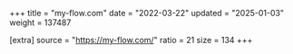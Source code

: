 +++
title = "my-flow.com"
date = "2022-03-22"
updated = "2025-01-03"
weight = 137487

[extra]
source = "https://my-flow.com/"
ratio = 21
size = 134
+++
